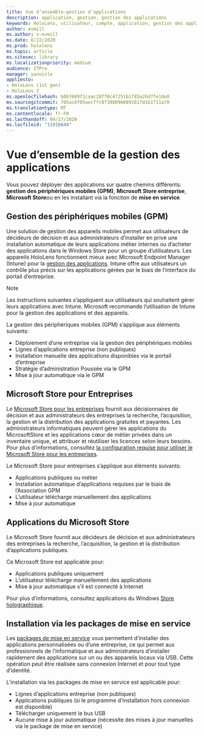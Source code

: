 ```yaml
---
title: Vue d’ensemble-gestion d’applications
description: application, gestion, gestion des applications
keywords: HoloLens, utilisateur, compte, application, gestion des applications,
author: evmill
ms.author: v-evmill
ms.date: 6/22/2020
ms.prod: hololens
ms.topic: article
ms.sitesec: library
ms.localizationpriority: medium
audience: ITPro
manager: yannisle
appliesto:
- HoloLens (1st gen)
- HoloLens 2
ms.openlocfilehash: b0b7609f1caac20ff0c47251b1f85a26d7fe1de8
ms.sourcegitcommit: 785ac6f05aecffc0f3980960891617d161711a70
ms.translationtype: MT
ms.contentlocale: fr-FR
ms.lasthandoff: 09/17/2020
ms.locfileid: "11016648"
---
```

# Vue d’ensemble de la gestion des applications

Vous pouvez déployer des applications sur quatre chemins différents: **gestion des périphériques mobiles (GPM)**, **Microsoft Store entreprise**, **Microsoft Store**ou en les installant via la fonction de **mise en service**. 

## Gestion des périphériques mobiles (GPM)

Une solution de gestion des appareils mobiles permet aux utilisateurs de décideurs de décision et aux administrateurs d’installer en privé une installation automatique de leurs applications métier internes ou d’acheter des applications dans le Windows Store pour un groupe d’utilisateurs. Les appareils HoloLens fonctionnent mieux avec Microsoft Endpoint Manager (Intune) pour la [gestion des applications](app-deploy-intune.md). Intune offre aux utilisateurs un contrôle plus précis sur les applications gérées par le biais de l’interface du portail d’entreprise.

> [!NOTE] 
> Les instructions suivantes s’appliquent aux utilisateurs qui souhaitent gérer leurs applications avec Intune. Microsoft recommande l’utilisation de Intune pour la gestion des applications et des appareils.
    
La gestion des périphériques mobiles (GPM) s’applique aux éléments suivants: 
* Déploiement d’une entreprise via la gestion des périphériques mobiles 
* Lignes d’applications entreprise (non publiques)
* Installation manuelle des applications disponibles via le portail d’entreprise
* Stratégie d’administration Poussée via le GPM
* Mise à jour automatique via le GPM

## Microsoft Store pour Entreprises

Le [Microsoft Store pour les entreprises](app-deploy-store-business.md) fournit aux décisionnaires de décision et aux administrateurs des entreprises la recherche, l’acquisition, la gestion et la distribution des applications gratuites et payantes. Les administrateurs informatiques peuvent gérer les applications du MicrosoftStore et les applications cœur de métier privées dans un inventaire unique, et attribuer et réutiliser les licences selon leurs besoins. Pour plus d’informations, consultez [la configuration requise pour utiliser le Microsoft Store pour les entreprises](https://docs.microsoft.com/microsoft-store/prerequisites-microsoft-store-for-business).
    
Le Microsoft Store pour entreprises s’applique aux éléments suivants: 
* Applications publiques ou métier
* Installation automatique d’applications requises par le biais de l’Association GPM
* L’utilisateur télécharge manuellement des applications
* Mise à jour automatique

## Applications du Microsoft Store

Le Microsoft Store fournit aux décideurs de décision et aux administrateurs des entreprises la recherche, l’acquisition, la gestion et la distribution d’applications publiques.
    
Ce Microsoft Store est applicable pour: 
* Applications publiques uniquement
* L’utilisateur télécharge manuellement des applications
* Mise à jour automatique s’il est connecté à Internet

Pour plus d’informations, consultez applications du Windows [Store holographique](https://docs.microsoft.com/hololens/holographic-store-apps).

## Installation via les packages de mise en service

Les [packages de mise en service](app-deploy-provisioning-package.md) vous permettent d’installer des applications personnalisées ou d’une entreprise, ce qui permet aux professionnels de l’informatique et aux administrateurs d’installer rapidement des applications sur un ou des appareils locaux via USB. Cette opération peut être réalisée sans connexion Internet et pour tout type d’identité.
    
L’installation via les packages de mise en service est applicable pour: 
* Lignes d’applications entreprise (non publiques)
* Applications publiques (si le programme d’installation hors connexion est disponible)
* Télécharger uniquement le bus USB
* Aucune mise à jour automatique (nécessite des mises à jour manuelles via le package de mise en service)
